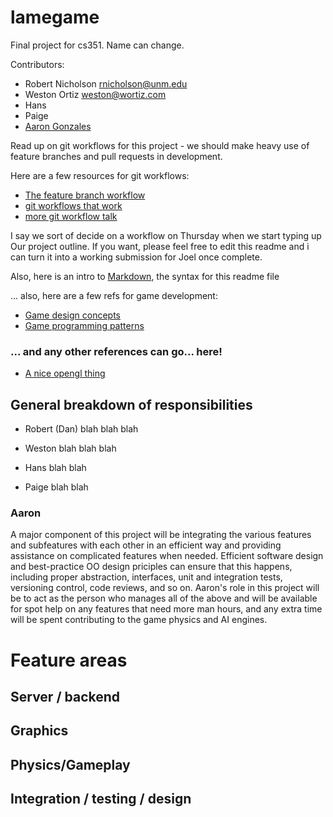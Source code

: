 lamegame
========

Final project for cs351. Name can change.

Contributors:
* Robert Nicholson rnicholson@unm.edu
* Weston Ortiz weston@wortiz.com
* Hans 
* Paige
* [Aaron Gonzales](http://github.com/xysmas)


Read up on git workflows for this project - we should make heavy use of feature
branches and pull requests in development. 

Here are a few resources for git workflows:

* [The feature branch workflow](https://www.atlassian.com/git/tutorials/comparing-workflows/feature-branch-workflow)
* [git workflows that work](http://blog.endpoint.com/2014/05/git-workflows-that-work.html)
* [more git workflow talk](http://www.joslynesser.com/blog/archives/2010/09/06/git-workflow-for-small-teams/)

I say we sort of decide on a workflow on Thursday when we start typing up
Our project outline. If you want, please feel free to edit this readme and i
can turn it into a working submission for Joel once complete.

Also, here is an intro to [Markdown](http://daringfireball.net/projects/markdown/syntax), 
the syntax for this readme file

... also, here are a few refs for game development:

* [Game design concepts](https://learn.canvas.net/courses/3)
* [Game programming patterns](http://gameprogrammingpatterns.com/contents.html)

### ... and any other references can go... here!
* [A nice opengl thing](https://github.com/Fluttershy/rin.java)
## General breakdown of responsibilities 

* Robert (Dan)
  blah blah blah


* Weston
  blah blah blah


* Hans
  blah blah 

* Paige
  blah blah


### Aaron
A major component of this project will be integrating the various features and
subfeatures with each other in an efficient way and providing assistance on
complicated features when needed. Efficient software design and best-practice
OO design priciples can ensure that this happens, including proper abstraction,
interfaces, unit and integration tests, versioning control, code reviews,
and so on. Aaron's role in this project will be to act as the person who
manages all of the above and will be available for spot help on any features
that need more man hours, and any extra time will be spent contributing to
the game physics and AI engines.  
   



# Feature areas
## Server / backend




##  Graphics


##  Physics/Gameplay
  


## Integration / testing / design
